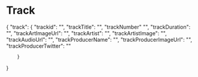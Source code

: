 Track
=====

{
"track": {
        "trackid": "",
        "trackTitle": "",
        "trackNumber" "",
        "trackDuration": "",
        "trackArtImageUrl": "",
        "trackArtist": "",
        "trackArtistImage": "",
        "trackAudioUrl": "",
        "trackProducerName": "",
        "trackProducerImageUrl": "",
        "trackProducerTwitter": ""
        
        
        }
        
}
        
